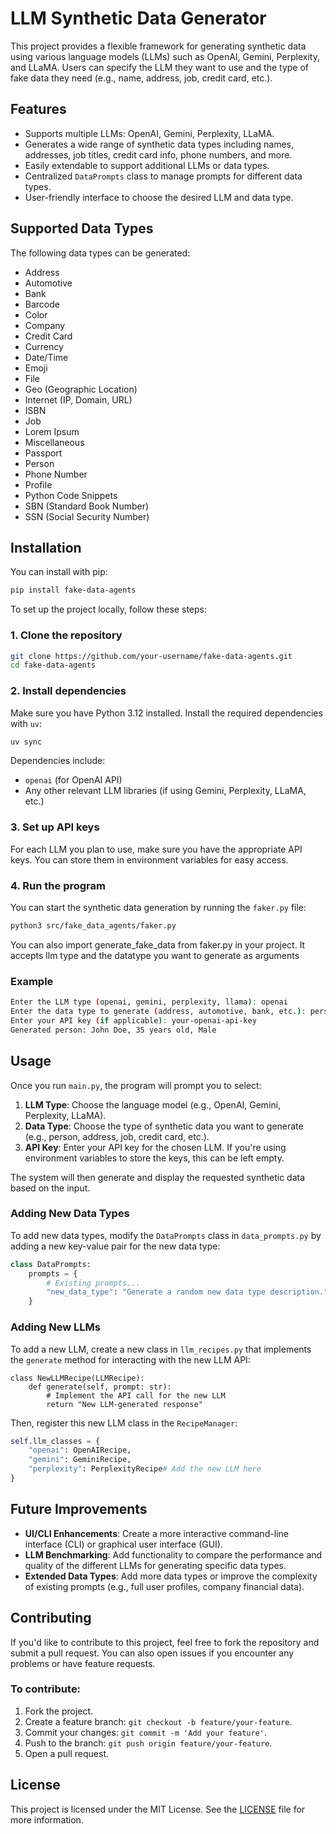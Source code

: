 # LLM Synthetic Data Generator

This project provides a flexible framework for generating synthetic data using various language models (LLMs) such as OpenAI, Gemini, Perplexity, and LLaMA. Users can specify the LLM they want to use and the type of fake data they need (e.g., name, address, job, credit card, etc.).

## Features

- Supports multiple LLMs: OpenAI, Gemini, Perplexity, LLaMA.
- Generates a wide range of synthetic data types including names, addresses, job titles, credit card info, phone numbers, and more.
- Easily extendable to support additional LLMs or data types.
- Centralized `DataPrompts` class to manage prompts for different data types.
- User-friendly interface to choose the desired LLM and data type.

## Supported Data Types

The following data types can be generated:

- Address
- Automotive
- Bank
- Barcode
- Color
- Company
- Credit Card
- Currency
- Date/Time
- Emoji
- File
- Geo (Geographic Location)
- Internet (IP, Domain, URL)
- ISBN
- Job
- Lorem Ipsum
- Miscellaneous
- Passport
- Person
- Phone Number
- Profile
- Python Code Snippets
- SBN (Standard Book Number)
- SSN (Social Security Number)

## Installation

You can install with pip:

```bash
pip install fake-data-agents
```

To set up the project locally, follow these steps:

### 1. Clone the repository

```bash
git clone https://github.com/your-username/fake-data-agents.git
cd fake-data-agents
```

### 2. Install dependencies

Make sure you have Python 3.12 installed. Install the required dependencies with `uv`:

```bash
uv sync
```

Dependencies include:
- `openai` (for OpenAI API)
- Any other relevant LLM libraries (if using Gemini, Perplexity, LLaMA, etc.)

### 3. Set up API keys

For each LLM you plan to use, make sure you have the appropriate API keys. You can store them in environment variables for easy access.

### 4. Run the program

You can start the synthetic data generation by running the `faker.py` file:

```bash
python3 src/fake_data_agents/faker.py
```

You can also import generate_fake_data from faker.py in your project. It accepts llm type and the datatype you want to generate as arguments

### Example

```bash
Enter the LLM type (openai, gemini, perplexity, llama): openai
Enter the data type to generate (address, automotive, bank, etc.): person
Enter your API key (if applicable): your-openai-api-key
Generated person: John Doe, 35 years old, Male
```

## Usage

Once you run `main.py`, the program will prompt you to select:
1. **LLM Type**: Choose the language model (e.g., OpenAI, Gemini, Perplexity, LLaMA).
2. **Data Type**: Choose the type of synthetic data you want to generate (e.g., person, address, job, credit card, etc.).
3. **API Key**: Enter your API key for the chosen LLM. If you're using environment variables to store the keys, this can be left empty.

The system will then generate and display the requested synthetic data based on the input.


### Adding New Data Types

To add new data types, modify the `DataPrompts` class in `data_prompts.py` by adding a new key-value pair for the new data type:

```python
class DataPrompts:
    prompts = {
        # Existing prompts...
        "new_data_type": "Generate a random new data type description.",
    }
```

### Adding New LLMs

To add a new LLM, create a new class in `llm_recipes.py` that implements the `generate` method for interacting with the new LLM API:

```
class NewLLMRecipe(LLMRecipe):
    def generate(self, prompt: str):
        # Implement the API call for the new LLM
        return "New LLM-generated response"
```

Then, register this new LLM class in the `RecipeManager`:

```python
self.llm_classes = {
    "openai": OpenAIRecipe,
    "gemini": GeminiRecipe,
    "perplexity": PerplexityRecipe# Add the new LLM here
}
```

## Future Improvements

- **UI/CLI Enhancements**: Create a more interactive command-line interface (CLI) or graphical user interface (GUI).
- **LLM Benchmarking**: Add functionality to compare the performance and quality of the different LLMs for generating specific data types.
- **Extended Data Types**: Add more data types or improve the complexity of existing prompts (e.g., full user profiles, company financial data).

## Contributing

If you'd like to contribute to this project, feel free to fork the repository and submit a pull request. You can also open issues if you encounter any problems or have feature requests.

### To contribute:
1. Fork the project.
2. Create a feature branch: `git checkout -b feature/your-feature`.
3. Commit your changes: `git commit -m 'Add your feature'`.
4. Push to the branch: `git push origin feature/your-feature`.
5. Open a pull request.

## License

This project is licensed under the MIT License. See the [LICENSE](LICENSE) file for more information.
